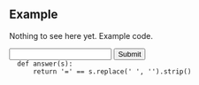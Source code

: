 ## Example


Nothing to see here yet. Example code.

<form method='POST'>
  <input name='answer'>
  <input type='submit' value='Submit'>
  <code class='code_checker'>
  def answer(s):
      return '=' == s.replace(' ', '').strip()
  </code>
</form>
